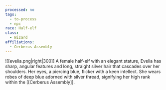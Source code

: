 ```yaml
---
processed: no
tags:
  - to-process
  - npc
race: Half-elf
class:
  - Wizard
affiliations:
  - Cerberus Assembly
---
```

![[evelia.png|right|300]]
A female half-elf with an elegant stature, Evelia has sharp, angular features and long, straight silver hair that cascades over her shoulders. Her eyes, a piercing blue, flicker with a keen intellect. She wears robes of deep blue adorned with silver thread, signifying her high rank within the [[Cerberus Assembly]].